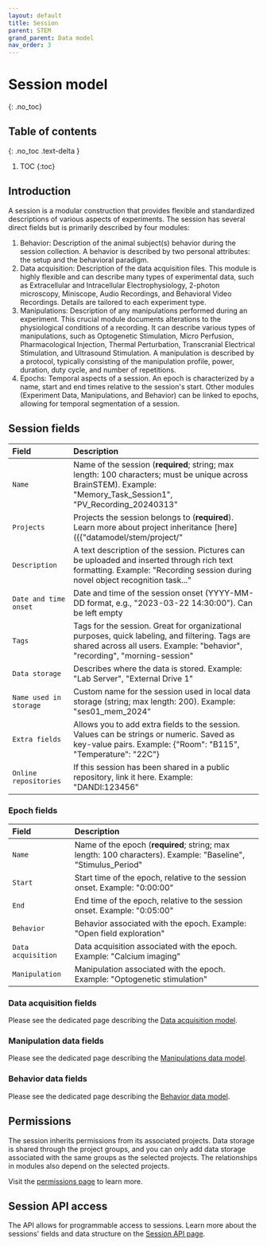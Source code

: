 ```yaml
---
layout: default
title: Session
parent: STEM
grand_parent: Data model
nav_order: 3
---
```


# Session model
{: .no_toc}

## Table of contents
{: .no_toc .text-delta }

1. TOC
{:toc}

## Introduction 

A session is a modular construction that provides flexible and standardized descriptions of various aspects of experiments. The session has several direct fields but is primarily described by four modules:

1. Behavior: Description of the animal subject(s) behavior during the session collection. A behavior is described by two personal attributes: the setup and the behavioral paradigm.
2. Data acquisition: Description of the data acquisition files. This module is highly flexible and can describe many types of experimental data, such as Extracellular and Intracellular Electrophysiology, 2-photon microscopy, Miniscope, Audio Recordings, and Behavioral Video Recordings. Details are tailored to each experiment type.
3. Manipulations: Description of any manipulations performed during an experiment. This crucial module documents alterations to the physiological conditions of a recording. It can describe various types of manipulations, such as Optogenetic Stimulation, Micro Perfusion, Pharmacological Injection, Thermal Perturbation, Transcranial Electrical Stimulation, and Ultrasound Stimulation. A manipulation is described by a protocol, typically consisting of the manipulation profile, power, duration, duty cycle, and number of repetitions.
4. Epochs: Temporal aspects of a session. An epoch is characterized by a name, start and end times relative to the session's start. Other modules (Experiment Data, Manipulations, and Behavior) can be linked to epochs, allowing for temporal segmentation of a session.

## Session fields

| Field | Description |
|:------|:------------|
| `Name` | Name of the session (**required**; string; max length: 100 characters; must be unique across BrainSTEM). Example: "Memory_Task_Session1", "PV_Recording_20240313" |
| `Projects` | Projects the session belongs to (**required**). Learn more about project inheritance [here]({{"datamodel/stem/project/"|absolute_url}}). Example: "Hippocampal Memory Project" |
| `Description` | A text description of the session. Pictures can be uploaded and inserted through rich text formatting. Example: "Recording session during novel object recognition task..." |
| `Date and time onset` | Date and time of the session onset (YYYY-MM-DD format, e.g., "2023-03-22 14:30:00"). Can be left empty |
| `Tags` | Tags for the session. Great for organizational purposes, quick labeling, and filtering. Tags are shared across all users. Example: "behavior", "recording", "morning-session" |
| `Data storage` | Describes where the data is stored. Example: "Lab Server", "External Drive 1" |
| `Name used in storage` | Custom name for the session used in local data storage (string; max length: 200). Example: "ses01_mem_2024" |
| `Extra fields` | Allows you to add extra fields to the session. Values can be strings or numeric. Saved as key-value pairs. Example: {"Room": "B115", "Temperature": "22C"} |
| `Online repositories` | If this session has been shared in a public repository, link it here. Example: "DANDI:123456" |

### Epoch fields

| Field | Description |
|:------|:------------|
| `Name` | Name of the epoch (**required**; string; max length: 100 characters). Example: "Baseline", "Stimulus_Period" |
| `Start` | Start time of the epoch, relative to the session onset. Example: "0:00:00" |
| `End` | End time of the epoch, relative to the session onset. Example: "0:05:00" |
| `Behavior` | Behavior associated with the epoch. Example: "Open field exploration" |
| `Data acquisition` | Data acquisition associated with the epoch. Example: "Calcium imaging" |
| `Manipulation` | Manipulation associated with the epoch. Example: "Optogenetic stimulation" |

### Data acquisition fields

Please see the dedicated page describing the [Data acquisition model]({{"datamodel/modules/experiment_data"|absolute_url}}).

### Manipulation data fields

Please see the dedicated page describing the [Manipulations data model]({{"datamodel/modules/manipulation"|absolute_url}}).

### Behavior data fields

Please see the dedicated page describing the [Behavior data model]({{"datamodel/modules/behavior"|absolute_url}}).

## Permissions

The session inherits permissions from its associated projects. Data storage is shared through the project groups, and you can only add data storage associated with the same groups as the selected projects. The relationships in modules also depend on the selected projects.

Visit the [permissions page]({{"datamodel/permission/"|absolute_url}}) to learn more. 

## Session API access

The API allows for programmable access to sessions. Learn more about the sessions' fields and data structure on the [Session API page]({{"api/stem/session/"|absolute_url}}).